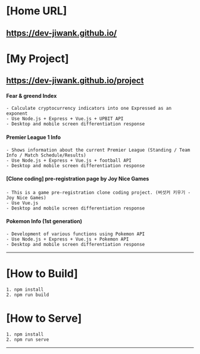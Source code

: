 # [Home URL]
<https://dev-jiwank.github.io/>
 ---
# [My Project]
## <https://dev-jiwank.github.io/project>
#### Fear & greend Index
    - Calculate cryptocurrency indicators into one Expressed as an exponent
    - Use Node.js + Express + Vue.js + UPBIT API
    - Desktop and mobile screen differentiation response
#### Premier League 1 Info
    - Shows information about the current Premier League (Standing / Team Info / Match Schedule/Results)
    - Use Node.js + Express + Vue.js + football API
    - Desktop and mobile screen differentiation response
#### [Clone coding] pre-registration page by Joy Nice Games
    - This is a game pre-registration clone coding project. (버섯커 키우기 - Joy Nice Games)
    - Use Vue.js
    - Desktop and mobile screen differentiation response
#### Pokemon Info (1st generation)
    - Development of various functions using Pokemon API
    - Use Node.js + Express + Vue.js + Pokemon API
    - Desktop and mobile screen differentiation response
 ---
# [How to Build]
    1. npm install
    2. npm run build
# [How to Serve]
    1. npm install
    2. npm run serve
---
